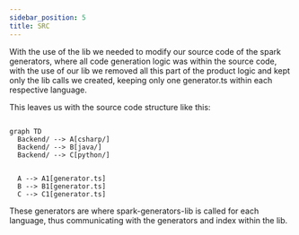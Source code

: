 ```yaml
---
sidebar_position: 5
title: SRC
---
```


With the use of the lib we needed to modify our source code of the spark generators, where all code generation logic was within the source code, with the use of our lib we removed all this part of the product logic and kept only the lib calls we created, keeping only one generator.ts within each respective language.

This leaves us with the source code structure like this:


```mermaid

graph TD
  Backend/ --> A[csharp/]
  Backend/ --> B[java/]
  Backend/ --> C[python/]
  
  
  A --> A1[generator.ts]
  B --> B1[generator.ts]
  C --> C1[generator.ts]
```


These generators are where spark-generators-lib is called for each language, thus communicating with the generators and index within the lib.